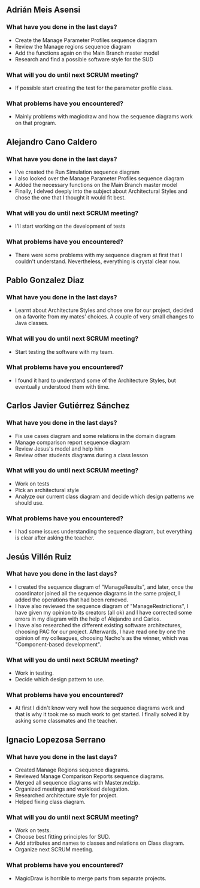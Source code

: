 ## Adrián Meis Asensi
### What have you done in the last days?
- Create the Manage Parameter Profiles sequence diagram
- Review the Manage regions sequence diagram
- Add the functions again on the Main Branch master model
- Research and find a possible software style for the SUD
### What will you do until next SCRUM meeting?
- If possible start creating the test for the parameter profile class.
### What problems have you encountered?
- Mainly problems with magicdraw and how the sequence diagrams work on that program.

## Alejandro Cano Caldero
### What have you done in the last days?
- I've created the Run Simulation sequence diagram
- I also looked over the Manage Parameter Profiles sequence diagram
- Added the necessary functions on the Main Branch master model
- Finally, I delved deeply into the subject about Architectural Styles and chose the one that I thought it would fit best.
### What will you do until next SCRUM meeting?
- I'll start working on the development of tests
### What problems have you encountered?
- There were some problems with my sequence diagram at first that I couldn't understand. Nevertheless, everything is crystal clear now.

## Pablo Gonzalez Diaz
### What have you done in the last days?
- Learnt about Architecture Styles and chose one for our project, decided on a favorite from my mates' choices. A couple of very small changes to Java classes.
### What will you do until next SCRUM meeting?
- Start testing the software with my team.
### What problems have you encountered?
- I found it hard to understand some of the Architecture Styles, but eventually understood them with time.

## Carlos Javier Gutiérrez Sánchez
### What have you done in the last days?
- Fix use cases diagram and some relations in the domain diagram
- Manage comparison report sequence diagram
- Review Jesus's model and help him
- Review other students diagrams during a class lesson
### What will you do until next SCRUM meeting?
- Work on tests
- Pick an architectural style
- Analyze our current class diagram and decide which design patterns we should use.
### What problems have you encountered?
- I had some issues understanding the sequence diagram, but everything is clear after asking the teacher.

## Jesús Villén Ruiz
### What have you done in the last days?
- I created the sequence diagram of "ManageResults", and later, once the coordinator joined all the sequence diagrams in the same project, I added the operations that had been removed.
- I have also reviewed the sequence diagram of "ManageRestrictions", I have given my opinion to its creators (all ok) and I have corrected some errors in my diagram with the help of Alejandro and Carlos.
- I have also researched the different existing software architectures, choosing PAC for our project. Afterwards, I have read one by one the opinion of my colleagues, choosing Nacho's as the winner, which was "Component-based development". 
### What will you do until next SCRUM meeting?
- Work in testing.
- Decide which design pattern to use.
### What problems have you encountered?
- At first I didn't know very well how the sequence diagrams work and that is why it took me so much work to get started. I finally solved it by asking some classmates and the teacher.

## Ignacio Lopezosa Serrano
### What have you done in the last days?
- Created Manage Regions sequence diagrams.
- Reviewed Manage Comparison Reports sequence diagrams.
- Merged all sequence diagrams with Master.mdzip.
- Organized meetings and workload delegation.
- Researched architecture style for project.
- Helped fixing class diagram.
### What will you do until next SCRUM meeting?
- Work on tests.
- Choose best fitting principles for SUD.
- Add attributes and names to classes and relations on Class diagram.
- Organize next SCRUM meeting.
### What problems have you encountered?
- MagicDraw is horrible to merge parts from separate projects.
